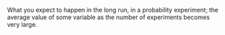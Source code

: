 What you expect to happen in the long run, in a probability experiment;
the average value of some variable as the number of experiments becomes
very large.
